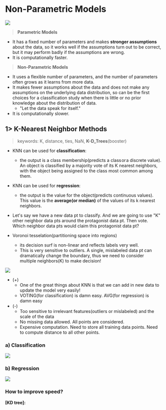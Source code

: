 # Non-Parametric Models
<img src="https://user-images.githubusercontent.com/31917400/54094265-9a569900-4397-11e9-9606-5c31b30cb7a6.jpg" />

> **Parametric Models**
 - It has a fixed number of parameters and makes **stronger assumptions** about the data, so it works well if the assumptions turn out to be correct, but it may perform badly if the assumptions are wrong.
 - It is computationally faster.
> **Non-Parametric Models**
 - It uses a flexible number of parameters, and the number of parameters often grows as it learns from more data.
 - It makes fewer assumptions about the data and does not make any assumptions on the underlying data distribution, so can be the first choices for a classification study when there is little or no prior knowledge about the distribution of data. 
   - "Let the data speak for itself."
 - It is computationally slower.

## 1> K-Nearest Neighbor Methods
> keywords: K, distance, ties, NaN, **K-D_Trees**(booster)
 - KNN can be used for **classification**: 
   - the output is a class membership(predicts a class or a discrete value). An object is classified by a majority vote of its K nearest neighbors, with the object being assigned to the class most common among them. 
 - KNN can be used for **regression**:
   - the output is the value for the object(predicts continuous values). This value is the **average(or median)** of the values of its k nearest neighbors.
   
 - Let's say we have a new data pt to classify. And we are going to use "K" other neighbor data pts around the protagonist data pt. Then vote. Which neighbor data pts would claim this protagonist data pt? 
 - Voronoi tesselation(partitioning space into regions)
   - its decision surf is non-linear and reflects labels very well.  
   - This is very sensitive to outliers. A single, mislabeled data pt can dramatically change the boundary, thus we need to consider multiple neighbors(K) to make decision!
 <img src="https://user-images.githubusercontent.com/31917400/54119361-0d3e2f00-43ed-11e9-9997-7b02d2f72e3b.jpg" />

 - (+)
   - One of the great things about KNN is that we can add in new data to update the model very easily!
   - VOTING(for classification) is damn easy. AVG(for regression) is damn easy
 - (-)
   - Too sensitive to irrelevant features(outliers or mislabeled) and the scale of the data
   - No missing data allowed. All points are considered. 
   - Expensive computation. Need to store all training data points. Need to compute distance to all other points.   

### a) Classification
<img src="https://user-images.githubusercontent.com/31917400/54120609-09f87280-43f0-11e9-821c-7eb0eadf0812.jpg" />

### b) Regression
<img src="https://user-images.githubusercontent.com/31917400/54137775-2ad3be80-4416-11e9-87c3-f91dee1760b1.jpg" />





### How to improve speed? 
__[KD tree]:__ 




































